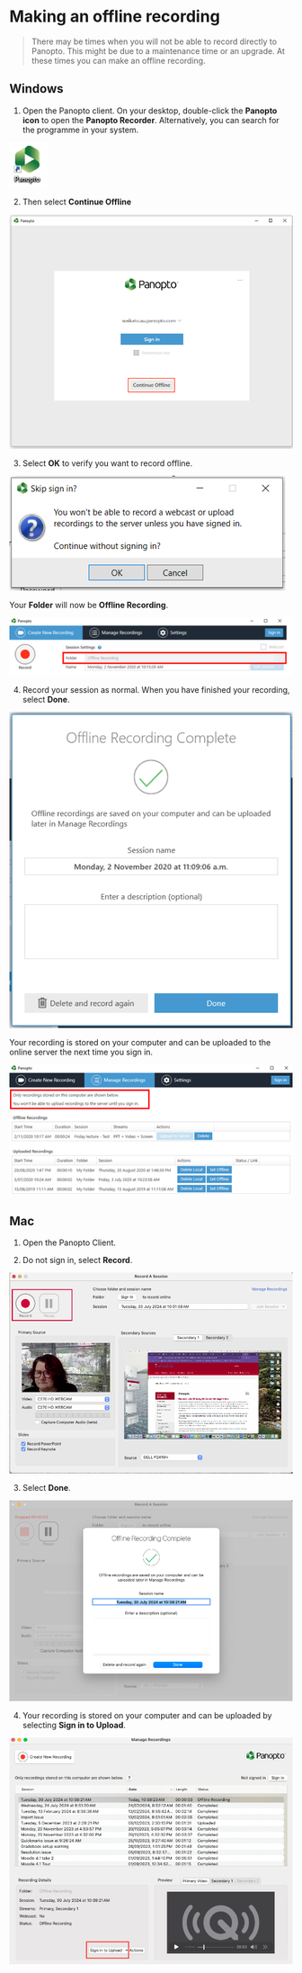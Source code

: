# Making‌ ‌an‌ ‌offline‌ ‌recording
> There may be times when you will not be able to record directly to Panopto.
>This might be due to a maintenance time or an upgrade.
>At these times you can make an offline recording.

## Windows
1. Open the Panopto client. On your desktop, double-click the **Panopto icon** to open the **Panopto Recorder**. Alternatively, you can search for the programme in your system.

![](images/Panopto-icon.png)

2. Then select **Continue Offline**

![](images/panopto-offline-login.png)

3. Select **OK** to verify you want to record offline.

![](images/offline-ok.png)

Your **Folder** will now be **Offline Recording**.

![](images/offline-folder.png)

4. Record your session as normal. When you have finished your recording, select **Done**.

![](images/staff-panopto-offlinerecordingcomplete-windows-n.png)

Your recording is stored on your computer and can be uploaded to the online server the next time you sign in. 

![](images/staff-panopto-offlinerecording-stored-windows-w.PNG)


## Mac
1. Open the Panopto Client.

2. Do not sign in, select **Record**.

![](images/Offlinemac.png)

3. Select **Done**.

![](images/offlinecomplete.png)

4. Your recording is stored on your computer and can be uploaded by selecting **Sign in to Upload**.

![](images/upload-offline-mac.png)


‌
